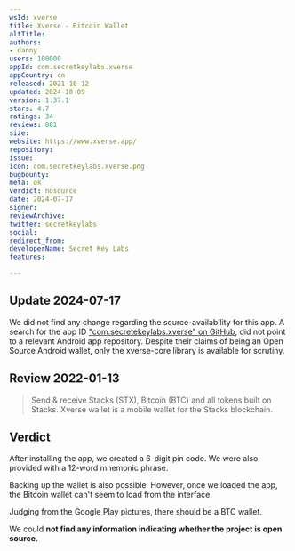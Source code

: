 ```yaml
---
wsId: xverse
title: Xverse - Bitcoin Wallet
altTitle: 
authors:
- danny
users: 100000
appId: com.secretkeylabs.xverse
appCountry: cn
released: 2021-10-12
updated: 2024-10-09
version: 1.37.1
stars: 4.7
ratings: 34
reviews: 881
size: 
website: https://www.xverse.app/
repository: 
issue: 
icon: com.secretkeylabs.xverse.png
bugbounty: 
meta: ok
verdict: nosource
date: 2024-07-17
signer: 
reviewArchive: 
twitter: secretkeylabs
social: 
redirect_from: 
developerName: Secret Key Labs
features: 

---
```


## Update 2024-07-17

We did not find any change regarding the source-availability for this app. A search for the app ID ["com.secretekeylabs.xverse" on GitHub](https://github.com/search?q=%22com.secretkeylabs.xverse%22&type=code), did not point to a relevant Android app repository. Despite their claims of being an Open Source Android wallet, only the xverse-core library is available for scrutiny.

## Review 2022-01-13

> Send & receive Stacks (STX), Bitcoin (BTC) and all tokens built on Stacks. Xverse wallet is a mobile wallet for the Stacks blockchain.

## Verdict

After installing the app, we created a 6-digit pin code. We were also provided with a 12-word mnemonic phrase. 

Backing up the wallet is also possible. However, once we loaded the app, the Bitcoin wallet can't seem to load from the interface. 

Judging from the Google Play pictures, there should be a BTC wallet. 

We could **not find any information indicating whether the project is open source.** 


  
